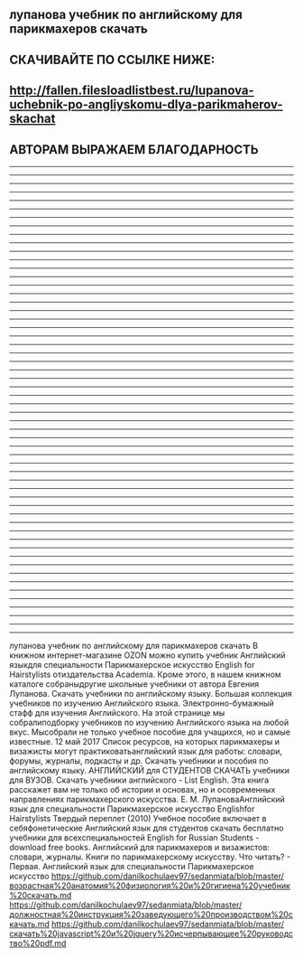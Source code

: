 лупанова учебник по английскому для парикмахеров скачать
--------------------------------------------------
СКАЧИВАЙТЕ ПО ССЫЛКЕ НИЖЕ:
--------------------------------------------------
http://fallen.filesloadlistbest.ru/lupanova-uchebnik-po-angliyskomu-dlya-parikmaherov-skachat
--------------------------------------------------
АВТОРАМ ВЫРАЖАЕМ БЛАГОДАРНОСТЬ
--------------------------------------------------
--------------------------------------------------
--------------------------------------------------
--------------------------------------------------
--------------------------------------------------
--------------------------------------------------
--------------------------------------------------
--------------------------------------------------
--------------------------------------------------
--------------------------------------------------
--------------------------------------------------
--------------------------------------------------
--------------------------------------------------
--------------------------------------------------
--------------------------------------------------
--------------------------------------------------
--------------------------------------------------
--------------------------------------------------
--------------------------------------------------
--------------------------------------------------
--------------------------------------------------
--------------------------------------------------
--------------------------------------------------
--------------------------------------------------
--------------------------------------------------
--------------------------------------------------
--------------------------------------------------
--------------------------------------------------
--------------------------------------------------
--------------------------------------------------
--------------------------------------------------
--------------------------------------------------
--------------------------------------------------
--------------------------------------------------
--------------------------------------------------
--------------------------------------------------
--------------------------------------------------
--------------------------------------------------
--------------------------------------------------
--------------------------------------------------
--------------------------------------------------
--------------------------------------------------
--------------------------------------------------
--------------------------------------------------
--------------------------------------------------
--------------------------------------------------
--------------------------------------------------
--------------------------------------------------
--------------------------------------------------
--------------------------------------------------
--------------------------------------------------
--------------------------------------------------
--------------------------------------------------
--------------------------------------------------
--------------------------------------------------
--------------------------------------------------
--------------------------------------------------
лупанова учебник по английскому для парикмахеров скачать В книжном интернет-магазине OZON можно купить учебник Английский языкдля специальности Парикмахерское искусство  English for Hairstylists отиздательства Academia. Кроме этого, в нашем книжном каталоге собраныдругие школьные учебники от автора Евгения Лупанова. Скачать учебники по английскому языку. Большая коллекция учебников по изучению Английского языка. Электронно-бумажный стафф для изучения Английского. На этой странице мы собралиподборку учебников по изучению Английского языка на любой вкус. Мысобрали не только учебное пособие для учащихся, но и самые известные. 12 май 2017  Список ресурсов, на которых парикмахеры и визажисты могут практиковатьанглийский язык для работы: словари, форумы, журналы, подкасты и др. Скачать учебники и пособия по английскому языку. АНГЛИЙСКИЙ для СТУДЕНТОВ СКАЧАТЬ учебники для ВУЗОВ. Скачать учебники английского - List English. Эта книга расскажет вам не только об истории и основах, но и осовременных направлениях парикмахерского искусства.  Е. М. ЛупановаАнглийский язык для специальности Парикмахерское искусство  Englishfor Hairstylists Твердый переплет (2010) Учебное пособие включает в себяфонетические
Английский язык для студентов скачать бесплатно учебники для всехспециальностей English for Russian Students - download free books. Английский для парикмахеров и визажистов: словари, журналы. Книги по парикмахерскому искусству. Что читать? - Первая. Английский язык для специальности Парикмахерское искусство
https://github.com/danilkochulaev97/sedanmiata/blob/master/возрастная%20анатомия%20физиология%20и%20гигиена%20учебник%20скачать.md
https://github.com/danilkochulaev97/sedanmiata/blob/master/должностная%20инструкция%20заведующего%20производством%20скачать.md
https://github.com/danilkochulaev97/sedanmiata/blob/master/скачать%20javascript%20и%20jquery%20исчерпывающее%20руководство%20pdf.md